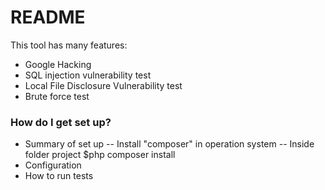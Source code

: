 # README #
This tool has many features:
* Google Hacking
* SQL injection vulnerability test
* Local File Disclosure Vulnerability test
* Brute force test

### How do I get set up? ###

* Summary of set up
-- Install "composer" in operation system
-- Inside folder project $php composer install
* Configuration
* How to run tests
